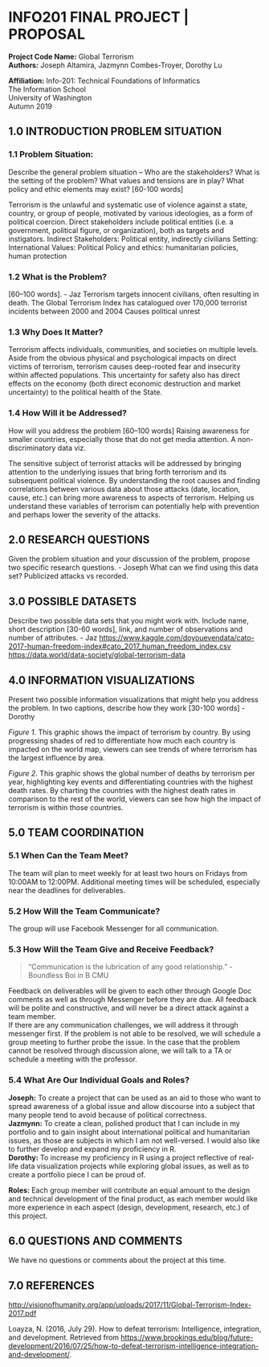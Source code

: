 # **INFO201 FINAL PROJECT | PROPOSAL**  

**Project Code Name:** Global Terrorism  
**Authors:** Joseph Altamira, Jazmynn Combes-Troyer, Dorothy Lu

**Affiliation:** Info-201: Technical Foundations of Informatics  
The Information School  
University of Washington  
Autumn 2019  

## 1.0 INTRODUCTION PROBLEM SITUATION  
### 1.1 Problem Situation:

Describe the general problem situation – Who are the stakeholders? What is the setting of the problem? What values and tensions are in play? What policy and ethic
elements may exist? [60-100 words]  

Terrorism is the unlawful and systematic use of violence against a state, country, or group of people, motivated by various ideologies, as a form of political coercion. Direct stakeholders include political entities (i.e. a government, political figure, or organization), both as targets and instigators. Indirect
Stakeholders: Political entity, indirectly civilians
Setting: International
Values: Political
Policy and ethics: humanitarian policies, human protection  

### 1.2 What is the Problem?
[60–100 words]. - Jaz
Terrorism targets innocent civilians, often resulting in death. The Global Terrorism Index has catalogued over 170,000 terrorist incidents between  2000 and 2004
Causes political unrest

### 1.3 Why Does It Matter?  
Terrorism affects individuals, communities, and societies on multiple levels.  Aside from the obvious physical and psychological impacts on direct victims of terrorism, terrorism causes deep-rooted fear and insecurity within affected populations.  This uncertainty for safety also has direct effects on the economy (both direct economic destruction and market uncertainty) to the political health of the State.  

### 1.4 How Will it be Addressed?  
How will you address the problem [60–100 words]
Raising awareness for smaller countries, especially those that do not get media attention. A non-discriminatory data viz.

The sensitive subject of terrorist attacks will be addressed by bringing attention to the underlying issues that bring forth terrorism and its subsequent political violence. By understanding the root causes and finding correlations between various data about those attacks (date, location, cause, etc.) can bring more awareness to aspects of terrorism. Helping us understand these variables of terrorism can potentially help with prevention and perhaps lower the severity of the attacks.

## 2.0 RESEARCH QUESTIONS  
Given the problem situation and your discussion of the problem, propose two specific research questions. - Joseph
What can we find using this data set?
Publicized attacks vs recorded.

## 3.0 POSSIBLE DATASETS  
Describe two possible data sets that you might work with. Include name, short description [30-60 words], link, and number of observations and number of attributes. - Jaz
https://www.kaggle.com/doyouevendata/cato-2017-human-freedom-index#cato_2017_human_freedom_index.csv
https://data.world/data-society/global-terrorism-data

## 4.0 INFORMATION VISUALIZATIONS
Present two possible information visualizations that might help you address the problem. In two captions, describe how they work [30-100 words] - Dorothy

_Figure 1_. This graphic shows the impact of terrorism by country.  By using progressing shades of red to differentiate how much each country is impacted on the world map, viewers can see trends of where terrorism has the largest influence by area.  

_Figure 2_. This graphic shows the global number of deaths by terrorism per year, highlighting key events and differentiating countries with the highest death rates. By charting the countries with the highest death rates in comparison to the rest of the world, viewers can see how high the impact of terrorism is within those countries.


## 5.0 TEAM COORDINATION  
### 5.1 When Can the Team Meet?  
The team will plan to meet weekly for at least two hours on Fridays from 10:00AM to 12:00PM. Additional meeting times will be scheduled, especially near the deadlines for deliverables.

### 5.2 How Will the Team Communicate?  
The group will use Facebook Messenger for all communication.

### 5.3 How Will the Team Give and Receive Feedback?  
> “Communication is the lubrication of any good relationship.” - Boundless Boi in B CMU  

Feedback on deliverables will be given to each other through Google Doc comments as well as through Messenger before they are due.  All feedback will be polite and constructive, and will never be a direct attack against a team member.  
If there are any communication challenges, we will address it through messenger first.  If the problem is not able to be resolved, we will schedule a group meeting to further probe the issue.  In the case that the problem cannot be resolved through discussion alone, we will talk to a TA or schedule a meeting with the professor.  

### 5.4 What Are Our Individual Goals and Roles?  
**Joseph:** To create a project that can be used as an aid to those who want to spread awareness of a global issue and allow discourse into a subject that many people tend to avoid because of political correctness.    
**Jazmynn:** To create a clean, polished product that I can include in my portfolio and to gain insight about international political and humanitarian issues, as those are subjects in which I am not well-versed. I would also like to further develop and expand my proficiency in R.  
**Dorothy:** To increase my proficiency in R using a project reflective of real-life data visualization projects while exploring global issues, as well as to create a portfolio piece I can be proud of.

**Roles:** Each group member will contribute an equal amount to the design and technical development of the final product, as each member would like more experience in each aspect (design, development, research, etc.) of this project.

## 6.0 QUESTIONS AND COMMENTS  
We have no questions or comments about the project at this time.

## 7.0 REFERENCES  
http://visionofhumanity.org/app/uploads/2017/11/Global-Terrorism-Index-2017.pdf

Loayza, N. (2016, July 29). How to defeat terrorism: Intelligence, integration, and development. Retrieved from https://www.brookings.edu/blog/future-development/2016/07/25/how-to-defeat-terrorism-intelligence-integration-and-development/.
